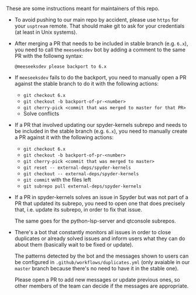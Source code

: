These are some instructions meant for maintainers of this repo.

* To avoid pushing to our main repo by accident, please use `https` for your `usptream` remote. That should make git to ask for your credentials (at least in Unix systems).

* After merging a PR that needs to be included in stable branch (e.g. `6.x`), you need to call the `meeseeksdev` bot by adding a comment to the same PR with the followng syntax:

    `@meeseeksdev please backport to 6.x`

* If `meeseeksdev` fails to do the backport, you need to manually open a PR against the stable branch to do it with the following actions:

    - `git checkout 6.x`
    - `git checkout -b backport-of-pr-<number>`
    - `git cherry-pick <commit that was merged to master for that PR>`
    - Solve conflicts

* If a PR that involved updating our spyder-kernels subrepo and needs to be included in the stable branch (e.g. `6.x`), you need to manually create a PR against it with the following actions:

    - `git checkout 6.x`
    - `git checkout -b backport-of-pr-<number>`
    - `git cherry-pick <commit that was merged to master>`
    - `git reset -- external-deps/spyder-kernels`
    - `git checkout -- external-deps/spyder-kernels`
    - `git commit` with the files left
    - `git subrepo pull external-deps/spyder-kernels`

* If a PR in spyder-kernels solves an issue in Spyder but was not part of a PR that updated its subrepo, you need to open one that does precisely that, i.e. update its subrepo, in order to fix that issue.

    The same goes for the python-lsp-server and qtconsole subrepos.

* There's a bot that constantly monitors all issues in order to close duplicates or already solved issues and inform users what they can do about them (basically wait to be fixed or update).

    The patterns detected by the bot and the messages shown to users can be configured in `.github/workflows/duplicates.yml` (only avaiable in our `master` branch because there's no need to have it in the stable one).

    Please open a PR to add new messages or update previous ones, so other members of the team can decide if the messages are appropriate.
